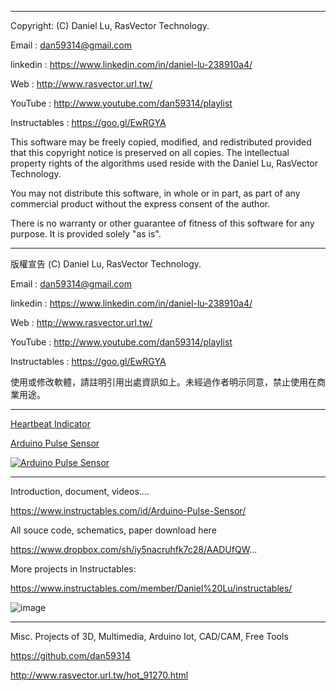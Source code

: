 


 ---------------------------------------------------------------------------------

  Copyright: (C) Daniel Lu, RasVector Technology.

  Email : dan59314@gmail.com
  
  linkedin : https://www.linkedin.com/in/daniel-lu-238910a4/
  
  Web :     http://www.rasvector.url.tw/
  
  YouTube : http://www.youtube.com/dan59314/playlist
  
  Instructables : https://goo.gl/EwRGYA
  
  

  This software may be freely copied, modified, and redistributed
  provided that this copyright notice is preserved on all copies.
  The intellectual property rights of the algorithms used reside
  with the Daniel Lu, RasVector Technology.

  You may not distribute this software, in whole or in part, as
  part of any commercial product without the express consent of
  the author.

  There is no warranty or other guarantee of fitness of this
  software for any purpose. It is provided solely "as is".

  ---------------------------------------------------------------------------------
  版權宣告  (C) Daniel Lu, RasVector Technology.

  Email : dan59314@gmail.com
  
  linkedin : https://www.linkedin.com/in/daniel-lu-238910a4/
  
  Web :     http://www.rasvector.url.tw/
  
  YouTube : http://www.youtube.com/dan59314/playlist
  
  Instructables : https://goo.gl/EwRGYA
  
  

  使用或修改軟體，請註明引用出處資訊如上。未經過作者明示同意，禁止使用在商業用途。
  
  
---------------------------------------------------------------------------------

 
[Heartbeat Indicator ](https://youtu.be/0CKQ7as65yc)

[Arduino Pulse Sensor](https://youtu.be/p0KdO7rtU7o)

[![Arduino Pulse Sensor](https://cdn.instructables.com/FM8/R34L/IHUWIIGO/FM8R34LIHUWIIGO.LARGE.jpg)](https://youtu.be/p0KdO7rtU7o?t=0s "Arduino Pulse Sensor") 
  
---------------------------------------------------------------------------------
Introduction, document, videos....

https://www.instructables.com/id/Arduino-Pulse-Sensor/

All souce code, schematics, paper download here

https://www.dropbox.com/sh/iy5nacruhfk7c28/AADUfQW...



More projects in Instructables:

https://www.instructables.com/member/Daniel%20Lu/instructables/

![image](https://github.com/dan59314/Pulse-Sensor-Arduino/blob/master/Instructables01.JPG)
      
------------------------------------------------------------------------------------      
Misc. Projects of 3D, Multimedia, Arduino Iot, CAD/CAM, Free Tools

https://github.com/dan59314

http://www.rasvector.url.tw/hot_91270.html

